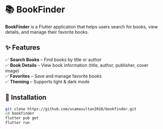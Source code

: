 # 📚 BookFinder  

**BookFinder** is a Flutter application that helps users search for books, view details, and manage their favorite books.  

## ✨ Features  

✅ **Search Books** – Find books by title or author  
✅ **Book Details** – View book information (title, author, publisher, cover image)  
✅ **Favorites** – Save and manage favorite books  
✅ **Theming** – Supports light & dark mode  

## 🚀 Installation  

```sh
git clone https://github.com/usamasultan2018/bookfinder.git
cd bookfinder
flutter pub get
flutter run

